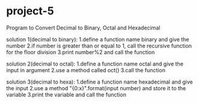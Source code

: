 # project-5
Program to Convert Decimal to Binary, Octal and Hexadecimal

solution 1(decimal to binary):
1.define a function name binary and give the number
2.if number is greater than or equal to 1, call the recursive function for the floor division
3.print number%2 and call the function

solution 2(decimal to octal):
1.define a function name octal and give the input in argument
2.use a method called oct()
3.call the function

solution 3(decimal to hexa):
1.define a function name hexadecimal and give the input
2.use a method "{0:x}".format(input number) and store it to the variable
3.print the variable and call the function

